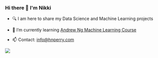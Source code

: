 ### Hi there 👋 I'm Nikki

+ 🔍 I am here to share my Data Science and Machine Learning projects

+ 🌱 I’m currently learning [Andrew Ng Machine Learning Course](https://www.coursera.org/specializations/machine-learning-introduction)

+ 📫 Contact: [info@hnperry.com](mailto:info@hnperry.com)

![](https://komarev.com/ghpvc/?username=hnperry&color=blueviolet&style=plastic)


  
